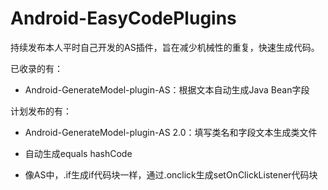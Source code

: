 # Android-EasyCodePlugins
持续发布本人平时自己开发的AS插件，旨在减少机械性的重复，快速生成代码。

已收录的有：
 - Android-GenerateModel-plugin-AS：根据文本自动生成Java Bean字段


计划发布的有：

 - Android-GenerateModel-plugin-AS 2.0：填写类名和字段文本生成类文件

 - 自动生成equals hashCode

 - 像AS中，.if生成if代码块一样，通过.onclick生成setOnClickListener代码块
